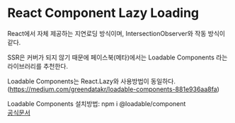 # React Component Lazy Loading
React에서 자체 제공하는 지연로딩 방식이며, IntersectionObserver와 작동 방식이 같다.

SSR은 커버가 되지 않기 때문에 페이스북(메타)에서는 Loadable Components 라는 라이브러리를 추천한다.

Loadable Components는 React.Lazy와 사용방법이 동일하다.   
(https://medium.com/greendatakr/loadable-components-881e936aa8fa)

Loadable Components 설치방법: npm i @loadable/component   
[공식문서](https://loadable-components.com/docs/getting-started/)